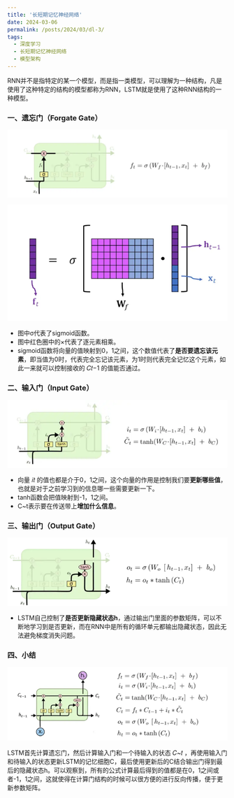 ```yaml
---
title: '长短期记忆神经网络'
date: 2024-03-06
permalink: /posts/2024/03/dl-3/
tags:
  - 深度学习
  - 长短期记忆神经网络
  - 模型架构
---
```

RNN并不是指特定的某一个模型，而是指一类模型，可以理解为一种结构，凡是使用了这种特定的结构的模型都称为RNN，LSTM就是使用了这种RNN结构的一种模型。

### 一、遗忘门（Forgate Gate）

![](..\images/picture/LSTM/1.webp)

![](..\images/picture/LSTM/2.webp)

- 图中σ代表了sigmoid函数。
- 图中红色圈中的×代表了逐元素相乘。
- sigmoid函数将向量的值映射到0，1之间，这个数值代表了**是否要遗忘该元素**，即当值为0时，代表完全忘记该元素，为1时则代表完全记忆这个元素，如此一来就可以控制接收的 𝐶𝑡−1 的值能否通过。

### 二、输入门（Input Gate）

![](..\images/picture/LSTM/3.webp)

- 向量 𝑖𝑡 的值也都是介于0，1之间，这个向量的作用是控制我们要**更新哪些值**，也就是对于之前学习到的信息哪一些需要更新一下。
- tanh函数会把值映射到-1，1之间。
- C~t表示要在传送带上**增加什么信息**。

### 三、输出门（Output Gate）

![](..\images/picture/LSTM/4.webp)

- LSTM自己控制了**是否更新隐藏状态h**，通过输出门里面的参数矩阵，可以不断地学习到是否更新，而在RNN中是所有的循环单元都输出隐藏状态，因此无法避免梯度消失问题。

### 四、小结

![](..\images/picture/LSTM/5.webp)

LSTM首先计算遗忘门，然后计算输入门和一个待输入的状态 𝐶~𝑡 ，再使用输入门和待输入的状态更新LSTM的记忆细胞C，最后使用更新后的C结合输出门得到最后的隐藏状态h。可以观察到，所有的公式计算最后得到的值都是在0，1之间或者-1，1之间，这就使得在计算门结构的时候可以很方便的进行反向传播，便于更新参数矩阵。
